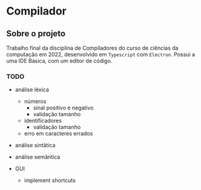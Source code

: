 # Compilador

## Sobre o projeto

Trabalho final da disciplina de Compiladores do curso de ciências da computação em 2022, desenvolvido em `Typescript` com `Electron`.
Possui a uma IDE Básica, com um editor de código.

### TODO

-   análise léxica
    -   números
        -   sinal positivo e negativo
        -   validação tamanho
    -   identificadores
        -   validação tamanho
    -   erro em caracteres errados
-   análise sintâtica
-   análise semântica

-   GUI
    -   implement shortcuts
